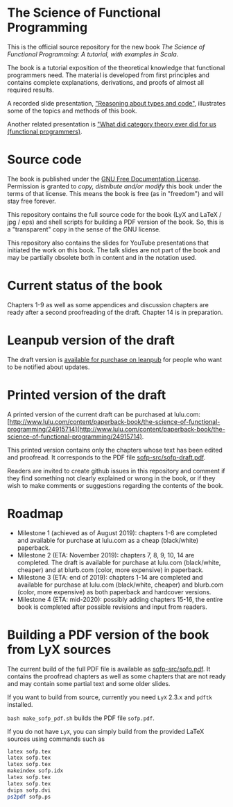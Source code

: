 # The Science of Functional Programming

This is the official source repository for the new book _The Science of Functional Programming: A tutorial, with examples in Scala_.

The book is a tutorial exposition of the theoretical knowledge that functional programmers need. The material is developed from first principles and contains complete explanations, derivations, and proofs of almost all required results.

A recorded slide presentation, ["Reasoning about types and code"](https://www.youtube.com/watch?v=tgr_dV7_53s), illustrates some of the topics and methods of this book.

Another related presentation is ["What did category theory ever did for us (functional programmers)](https://www.youtube.com/watch?v=Zau8CxsfxOo).

# Source code

The book is published under the [GNU Free Documentation License](https://www.gnu.org/licenses/old-licenses/fdl-1.2.en.html).
Permission is granted to _copy, distribute and/or modify_ this book under the terms of that license.
This means the book is free (as in "freedom") and will stay free forever.

This repository contains the full source code for the book (LyX and LaTeX / jpg / eps) and shell scripts for building a PDF version of the book.
So, this is a "transparent" copy in the sense of the GNU license.

This repository also contains the slides for YouTube presentations that initiated the work on this book. The talk slides are not part of the book and may be partially obsolete both in content and in the notation used.

# Current status of the book

Chapters 1-9 as well as some appendices and discussion chapters are ready after a second proofreading of the draft. Chapter 14 is in preparation.

# Leanpub version of the draft

The draft version is [available for purchase on leanpub](https://leanpub.com/sofp) for people who want to be notified about updates.

# Printed version of the draft

A printed version of the current draft can be purchased at lulu.com: [http://www.lulu.com/content/paperback-book/the-science-of-functional-programming/24915714](http://www.lulu.com/content/paperback-book/the-science-of-functional-programming/24915714).

This printed version contains only the chapters whose text has been edited and proofread. It corresponds to the PDF file [sofp-src/sofp-draft.pdf](sofp-src/sofp-draft.pdf).

Readers are invited to create github issues in this repository and comment if they find something not clearly explained or wrong in the book,
or if they wish to make comments or suggestions regarding the contents of the book.


# Roadmap

- Milestone 1 (achieved as of August 2019): chapters 1-6 are completed and available for purchase at lulu.com as a cheap (black/white) paperback.
- Milestone 2 (ETA: November 2019): chapters 7, 8, 9, 10, 14 are completed. The draft is available for purchase at lulu.com (black/white, cheaper) and at blurb.com (color, more expensive) in paperback.
- Milestone 3 (ETA: end of 2019): chapters 1-14 are completed and available for purchase at lulu.com (black/white, cheaper) and blurb.com (color, more expensive) as both paperback and hardcover versions.
- Milestone 4 (ETA: mid-2020): possibly adding chapters 15-16, the entire book is completed after possible revisions and input from readers.

# Building a PDF version of the book from LyX sources

The current build of the full PDF file is available as [sofp-src/sofp.pdf](sofp-src/sofp.pdf).
It contains the proofread chapters as well as some chapters that are not ready and may contain some partial text and some older slides.

If you want to build from source, currently you need `LyX` 2.3.x and `pdftk` installed. 

`bash make_sofp_pdf.sh` builds the PDF file `sofp.pdf`.

If you do not have `LyX`, you can simply build from the provided LaTeX sources using commands such as

```bash
latex sofp.tex
latex sofp.tex
latex sofp.tex
makeindex sofp.idx
latex sofp.tex
latex sofp.tex
dvips sofp.dvi
ps2pdf sofp.ps
```
